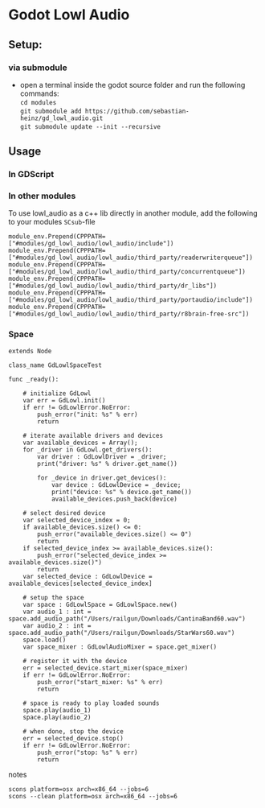 # Godot Lowl Audio


## Setup:
### via submodule
- open a terminal inside the godot source folder and run the following commands:  
  `cd modules`  
  `git submodule add https://github.com/sebastian-heinz/gd_lowl_audio.git`  
  `git submodule update --init --recursive`  


## Usage

### In GDScript

### In other modules
To use lowl_audio as a c++ lib directly in another module, add the following to your modules `SCsub`-file
```
module_env.Prepend(CPPPATH=["#modules/gd_lowl_audio/lowl_audio/include"])
module_env.Prepend(CPPPATH=["#modules/gd_lowl_audio/lowl_audio/third_party/readerwriterqueue"])
module_env.Prepend(CPPPATH=["#modules/gd_lowl_audio/lowl_audio/third_party/concurrentqueue"])
module_env.Prepend(CPPPATH=["#modules/gd_lowl_audio/lowl_audio/third_party/dr_libs"])
module_env.Prepend(CPPPATH=["#modules/gd_lowl_audio/lowl_audio/third_party/portaudio/include"])
module_env.Prepend(CPPPATH=["#modules/gd_lowl_audio/lowl_audio/third_party/r8brain-free-src"])
```

### Space
```gdscript
extends Node

class_name GdLowlSpaceTest

func _ready():
	
	# initialize GdLowl
	var err = GdLowl.init()
	if err != GdLowlError.NoError:
		push_error("init: %s" % err)
		return
		
	# iterate available drivers and devices
	var available_devices = Array();
	for _driver in GdLowl.get_drivers():
		var driver : GdLowlDriver = _driver;
		print("driver: %s" % driver.get_name())
		
		for _device in driver.get_devices():
			var device : GdLowlDevice = _device;
			print("device: %s" % device.get_name())
			available_devices.push_back(device)
	
	# select desired device
	var selected_device_index = 0;
	if available_devices.size() <= 0:
		push_error("available_devices.size() <= 0")
		return
	if selected_device_index >= available_devices.size():
		push_error("selected_device_index >= available_devices.size()")
		return
	var selected_device : GdLowlDevice = available_devices[selected_device_index]
	
	# setup the space
	var space : GdLowlSpace = GdLowlSpace.new()
	var audio_1 : int = space.add_audio_path("/Users/railgun/Downloads/CantinaBand60.wav")
	var audio_2 : int = space.add_audio_path("/Users/railgun/Downloads/StarWars60.wav")
	space.load()
	var space_mixer : GdLowlAudioMixer = space.get_mixer()
	
	# register it with the device
	err = selected_device.start_mixer(space_mixer)
	if err != GdLowlError.NoError:
		push_error("start_mixer: %s" % err)
		return
		
	# space is ready to play loaded sounds
	space.play(audio_1)
	space.play(audio_2)
		
	# when done, stop the device
	err = selected_device.stop()
	if err != GdLowlError.NoError:
		push_error("stop: %s" % err)
		return
```

notes
```
scons platform=osx arch=x86_64 --jobs=6
scons --clean platform=osx arch=x86_64 --jobs=6
```